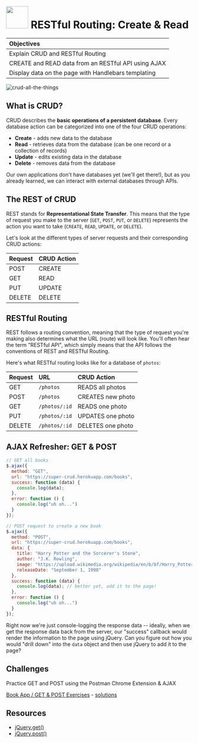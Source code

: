 # <img src="https://cloud.githubusercontent.com/assets/7833470/10899314/63829980-8188-11e5-8cdd-4ded5bcb6e36.png" height="60"> RESTful Routing: Create & Read

| Objectives |
| :--- |
| Explain CRUD and RESTful Routing |
| CREATE and READ data from an RESTful API using AJAX |
| Display data on the page with Handlebars templating |

![crud-all-the-things](https://cloud.githubusercontent.com/assets/7833470/10917104/d7fdd2ee-8213-11e5-8cf8-466ff1677a6d.jpg)

## What is CRUD?

CRUD describes the **basic operations of a persistent database**. Every database action can be categorized into one of the four CRUD operations:

* **Create** - adds new data to the database
* **Read** - retrieves data from the database (can be one record or a collection of records)
* **Update** - edits existing data in the database
* **Delete** - removes data from the database

Our own applications don't have databases yet (we'll get there!), but as you already learned, we can interact with external databases through APIs.

## The REST of CRUD

REST stands for **Representational State Transfer**. This means that the type of request you make to the server (`GET`, `POST`, `PUT`, or `DELETE`) represents the action you want to take (`CREATE`, `READ`, `UPDATE`, or `DELETE`).

Let's look at the different types of server requests and their corresponding CRUD actions:

| Request | CRUD Action |
| :--- | :--- |
| POST | CREATE |
| GET | READ |
| PUT | UPDATE |
| DELETE | DELETE |

## RESTful Routing

REST follows a routing convention, meaning that the type of request you're making also determines what the URL (route) will look like. You'll often hear the term "RESTful API", which simply means that the API follows the conventions of REST and RESTful Routing.

Here's what RESTful routing looks like for a database of `photos`:

| Request | URL | CRUD Action |
| :--- | :--- | :--- |
| GET | `/photos` | READS all photos |
| POST | `/photos` | CREATES new photo |
| GET | `/photos/:id` | READS one photo |
| PUT | `/photos/:id` | UPDATES one photo |
| DELETE | `/photos/:id` | DELETES one photo |

## AJAX Refresher: GET & POST

```js
// GET all books
$.ajax({
  method: "GET",
  url: "https://super-crud.herokuapp.com/books",
  success: function (data) {
    console.log(data);
  },
  error: function () {
    console.log("uh oh...")
  }
});

// POST request to create a new book
$.ajax({
  method: "POST",
  url: "https://super-crud.herokuapp.com/books",
  data: {
    title: "Harry Potter and the Sorcerer's Stone",
    author: "J.K. Rowling",
    image: "https://upload.wikimedia.org/wikipedia/en/b/bf/Harry_Potter_and_the_Sorcerer's_Stone.jpg",
    releaseDate: "September 1, 1998"
  },
  success: function (data) {
    console.log(data); // better yet, add it to the page!
  },
  error: function () {
    console.log("uh oh...")
  }
});
```

Right now we're just console-logging the response data -- ideally, when we get the response data back from the server, our "success" callback would render the information to the page using jQuery. Can you figure out how you would "drill down" into the `data` object and then use jQuery to add it to the page?

## Challenges

Practice GET and POST using the Postman Chrome Extension & AJAX

[Book App / GET & POST Exercises](/exercises.md) - [solutions](/solutions.md)

## Resources

* <a href="https://api.jquery.com/jquery.get" target="_blank">jQuery.get()</a>
* <a href="https://api.jquery.com/jquery.post" target="_blank">jQuery.post()</a>
